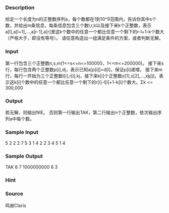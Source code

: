 
### Description
给定一个长度为n的正整数序列a，每个数都在1到10^9范围内，告诉你其中s个数，并给出m条信息，每条信息包含三个数l,r,k以及接下来k个正整数，表示a[l],a[l+1],...,a[r-1],a[r]里这k个数中的任意一个都比任意一个剩下的r-l+1-k个数大（严格大于，即没有等号）。
请任意构造出一组满足条件的方案，或者判断无解。
### Input
第一行包含三个正整数n,s,m(1<=s<=n<=100000，1<=m<=200000)。
接下来s行，每行包含两个正整数p[i],d[i](1<=p[i]<=n，1<=d[i]<=10^9)，表示已知a[p[i]]=d[i]，保证p[i]递增。
接下来m行，每行一开始为三个正整数l[i],r[i],k[i](1<=l[i]<r[i]<=n，1<=k[i]<=r[i]-l[i])，接下来k[i]个正整数x[1],x[2],...,x[k[i]](l[i]<=x[1]<x[2]<...<x[k[i]]<=r[i])，表示这k[i]个数中的任意一个都比任意一个剩下的r[i]-l[i]+1-k[i]个数大。Σk <= 300,000
### Output
若无解，则输出NIE。
否则第一行输出TAK，第二行输出n个正整数，依次输出序列a中每个数。
### Sample Input
5 2 2
2 7
5 3
1 4 2 2 3
4 5 1 4
### Sample Output
TAK
6 7 1000000000 6 3
### Hint

### Source
鸣谢Claris